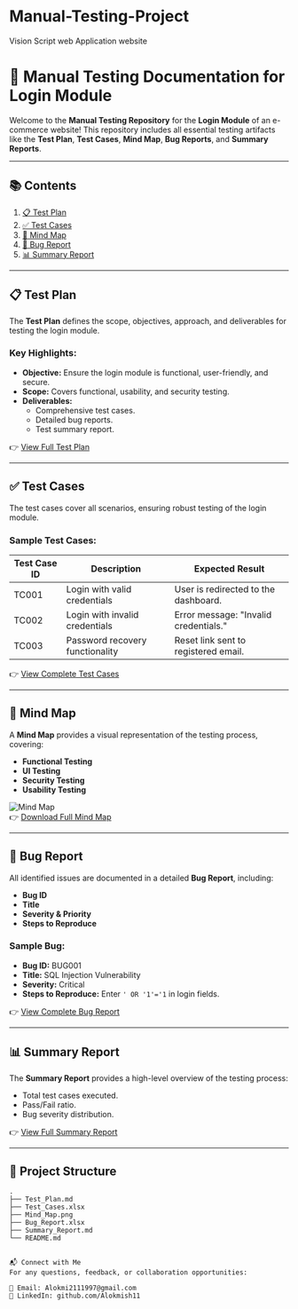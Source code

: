 # Manual-Testing-Project
Vision Script web Application website
# 🚀 Manual Testing Documentation for Login Module

Welcome to the **Manual Testing Repository** for the **Login Module** of an e-commerce website! This repository includes all essential testing artifacts like the **Test Plan**, **Test Cases**, **Mind Map**, **Bug Reports**, and **Summary Reports**.

---

## 📚 Contents  
1. [📋 Test Plan](#-test-plan)  
2. [✅ Test Cases](#-test-cases)  
3. [🧠 Mind Map](#-mind-map)  
4. [🐛 Bug Report](#-bug-report)  
5. [📊 Summary Report](#-summary-report)  

---

## 📋 Test Plan  
The **Test Plan** defines the scope, objectives, approach, and deliverables for testing the login module.  

### Key Highlights:  
- **Objective:** Ensure the login module is functional, user-friendly, and secure.  
- **Scope:** Covers functional, usability, and security testing.  
- **Deliverables:**  
  - Comprehensive test cases.  
  - Detailed bug reports.  
  - Test summary report.  

👉 [View Full Test Plan](./Test_Plan.md)

---

## ✅ Test Cases  

The test cases cover all scenarios, ensuring robust testing of the login module.  

### Sample Test Cases:  
| **Test Case ID** | **Description**               | **Expected Result**                     |  
|-------------------|-------------------------------|------------------------------------------|  
| TC001             | Login with valid credentials | User is redirected to the dashboard.    |  
| TC002             | Login with invalid credentials | Error message: "Invalid credentials."  |  
| TC003             | Password recovery functionality | Reset link sent to registered email.   |  

👉 [View Complete Test Cases](./Test_Cases.xlsx)

---

## 🧠 Mind Map  

A **Mind Map** provides a visual representation of the testing process, covering:  
- **Functional Testing**  
- **UI Testing**  
- **Security Testing**  
- **Usability Testing**  

![Mind Map](./Mind_Map.png)  
👉 [Download Full Mind Map](./Mind_Map.png)

---

## 🐛 Bug Report  

All identified issues are documented in a detailed **Bug Report**, including:  
- **Bug ID**  
- **Title**  
- **Severity & Priority**  
- **Steps to Reproduce**  

### Sample Bug:  
- **Bug ID:** BUG001  
- **Title:** SQL Injection Vulnerability  
- **Severity:** Critical  
- **Steps to Reproduce:** Enter `' OR '1'='1` in login fields.  

👉 [View Complete Bug Report](./Bug_Report.xlsx)

---

## 📊 Summary Report  

The **Summary Report** provides a high-level overview of the testing process:  
- Total test cases executed.  
- Pass/Fail ratio.  
- Bug severity distribution.  

👉 [View Full Summary Report](./Summary_Report.md)

---

## 📂 Project Structure  

```plaintext
.
├── Test_Plan.md
├── Test_Cases.xlsx
├── Mind_Map.png
├── Bug_Report.xlsx
├── Summary_Report.md
└── README.md


📬 Connect with Me
For any questions, feedback, or collaboration opportunities:

📧 Email: Alokmi2111997@gmail.com
💼 LinkedIn: github.com/Alokmish11

